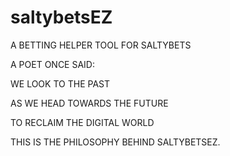 saltybetsEZ
===========

A BETTING HELPER TOOL FOR SALTYBETS

A POET ONCE SAID:

 WE LOOK TO THE PAST

 AS WE HEAD TOWARDS THE FUTURE

 TO RECLAIM THE DIGITAL WORLD

THIS IS THE PHILOSOPHY BEHIND SALTYBETSEZ.  
